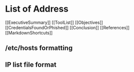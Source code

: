# List of Address

[[ExecutiveSummary]]
[[ToolList]]
[[Objectives]]
[[CredentialsFoundOrPhished]]
[[Conclusion]]
[[References]]
[[MarkdownShortcuts]]

## /etc/hosts formatting


## IP list file format